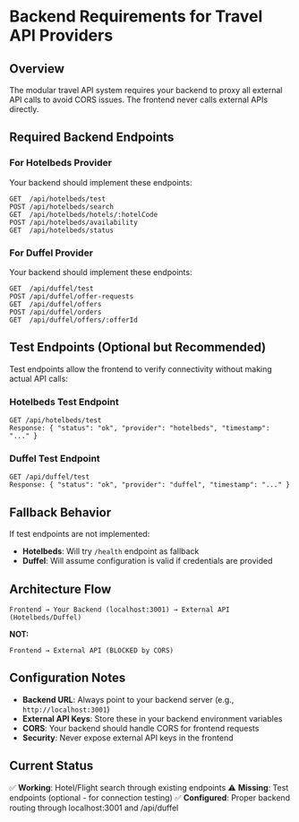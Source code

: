 # Backend Requirements for Travel API Providers

## Overview

The modular travel API system requires your backend to proxy all external API calls to avoid CORS issues. The frontend never calls external APIs directly.

## Required Backend Endpoints

### For Hotelbeds Provider

Your backend should implement these endpoints:

```
GET  /api/hotelbeds/test
POST /api/hotelbeds/search
GET  /api/hotelbeds/hotels/:hotelCode
POST /api/hotelbeds/availability
GET  /api/hotelbeds/status
```

### For Duffel Provider

Your backend should implement these endpoints:

```
GET  /api/duffel/test
POST /api/duffel/offer-requests
GET  /api/duffel/offers
POST /api/duffel/orders
GET  /api/duffel/offers/:offerId
```

## Test Endpoints (Optional but Recommended)

Test endpoints allow the frontend to verify connectivity without making actual API calls:

### Hotelbeds Test Endpoint
```
GET /api/hotelbeds/test
Response: { "status": "ok", "provider": "hotelbeds", "timestamp": "..." }
```

### Duffel Test Endpoint
```
GET /api/duffel/test
Response: { "status": "ok", "provider": "duffel", "timestamp": "..." }
```

## Fallback Behavior

If test endpoints are not implemented:
- **Hotelbeds**: Will try `/health` endpoint as fallback
- **Duffel**: Will assume configuration is valid if credentials are provided

## Architecture Flow

```
Frontend → Your Backend (localhost:3001) → External API (Hotelbeds/Duffel)
```

**NOT:**
```
Frontend → External API (BLOCKED by CORS)
```

## Configuration Notes

- **Backend URL**: Always point to your backend server (e.g., `http://localhost:3001`)
- **External API Keys**: Store these in your backend environment variables
- **CORS**: Your backend should handle CORS for frontend requests
- **Security**: Never expose external API keys in the frontend

## Current Status

✅ **Working**: Hotel/Flight search through existing endpoints
⚠️ **Missing**: Test endpoints (optional - for connection testing)
✅ **Configured**: Proper backend routing through localhost:3001 and /api/duffel